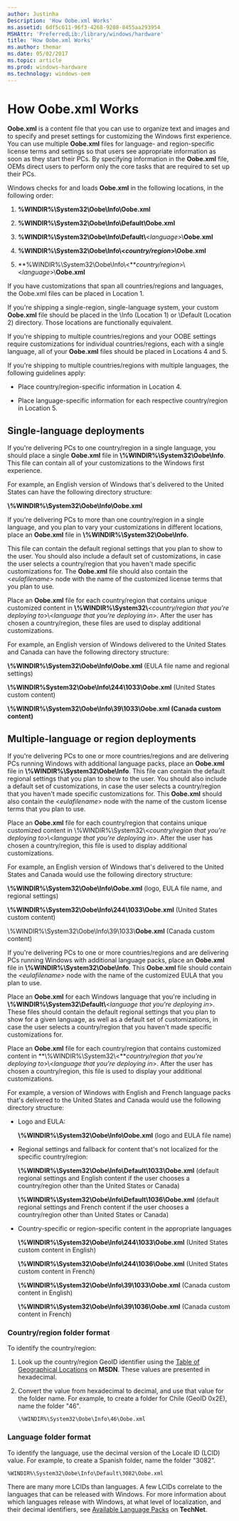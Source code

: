 ```yaml
---
author: Justinha
Description: 'How Oobe.xml Works'
ms.assetid: 6df5c611-96f3-4268-9208-8455aa293954
MSHAttr: 'PreferredLib:/library/windows/hardware'
title: 'How Oobe.xml Works'
ms.author: themar
ms.date: 05/02/2017
ms.topic: article
ms.prod: windows-hardware
ms.technology: windows-oem
---
```


# How Oobe.xml Works


**Oobe.xml** is a content file that you can use to organize text and images and to specify and preset settings for customizing the Windows first experience. You can use multiple **Oobe.xml** files for language- and region-specific license terms and settings so that users see appropriate information as soon as they start their PCs. By specifying information in the **Oobe.xml** file, OEMs direct users to perform only the core tasks that are required to set up their PCs.

Windows checks for and loads **Oobe.xml** in the following locations, in the following order:

1.  **%WINDIR%\\System32\\Oobe\\Info\\Oobe.xml**

2.  **%WINDIR%\\System32\\Oobe\\Info\\Default\\Oobe.xml**

3.  **%WINDIR%\\System32\\Oobe\\Info\\Default\\**&lt;*language*&gt;\\**Oobe.xml**

4.  **%WINDIR%\\System32\\Oobe\\Info\\&lt;***country/region*&gt;**\\Oobe.xml**

5.  **%WINDIR%\\System32\\Oobe\\Info\\&lt;***country/region*&gt;\\&lt;*language*&gt;\\**Oobe.xml**

If you have customizations that span all countries/regions and languages, the Oobe.xml files can be placed in Location 1.

If you're shipping a single-region, single-language system, your custom **Oobe.xml** file should be placed in the \\Info (Location 1) or \\Default (Location 2) directory. Those locations are functionally equivalent.

If you're shipping to multiple countries/regions and your OOBE settings require customizations for individual countries/regions, each with a single language, all of your **Oobe.xml** files should be placed in Locations 4 and 5.

If you're shipping to multiple countries/regions with multiple languages, the following guidelines apply:

-   Place country/region-specific information in Location 4.

-   Place language-specific information for each respective country/region in Location 5.

## <span id="Single-language_deployments"></span><span id="single-language_deployments"></span><span id="SINGLE-LANGUAGE_DEPLOYMENTS"></span>Single-language deployments


If you're delivering PCs to one country/region in a single language, you should place a single **Oobe.xml** file in **\\%WINDIR%\\System32\\Oobe\\Info**. This file can contain all of your customizations to the Windows first experience.

For example, an English version of Windows that's delivered to the United States can have the following directory structure:

**\\%WINDIR%\\System32\\Oobe\\Info\\Oobe.xml**

If you're delivering PCs to more than one country/region in a single language, and you plan to vary your customizations in different locations, place an **Oobe.xml** file in **\\%WINDIR%\\System32\\Oobe\\Info.**

This file can contain the default regional settings that you plan to show to the user. You should also include a default set of customizations, in case the user selects a country/region that you haven't made specific customizations for. The **Oobe.xml** file should also contain the &lt;*eulafilename*&gt; node with the name of the customized license terms that you plan to use.

Place an **Oobe.xml** file for each country/region that contains unique customized content in **\\%WINDIR%\\System32\\**&lt;*country/region that you're deploying to*&gt;\\&lt;*language that you're deploying in*&gt;. After the user has chosen a country/region, these files are used to display additional customizations.

For example, an English version of Windows delivered to the United States and Canada can have the following directory structure:

**\\%WINDIR%\\System32\\Oobe\\Info\\Oobe.xml** (EULA file name and regional settings)

**\\%WINDIR%System32\\Oobe\\Info\\244\\1033\\Oobe.xml** (United States custom content)

**\\%WINDIR%\\System32\\Oobe\\Info\\39\\1033\\Oobe.xml (Canada custom content)**

## <span id="Multiple-language_or_region_deployments"></span><span id="multiple-language_or_region_deployments"></span><span id="MULTIPLE-LANGUAGE_OR_REGION_DEPLOYMENTS"></span>Multiple-language or region deployments


If you're delivering PCs to one or more countries/regions and are delivering PCs running Windows with additional language packs, place an **Oobe.xml** file in **\\%WINDIR%\\System32\\Oobe\\Info**. This file can contain the default regional settings that you plan to show to the user. You should also include a default set of customizations, in case the user selects a country/region that you haven't made specific customizations for. This **Oobe.xml** should also contain the &lt;*eulafilename*&gt; node with the name of the custom license terms that you plan to use.

Place an **Oobe.xml** file for each country/region that contains unique customized content in \\%WINDIR%\\System32\\&lt;*country/region that you're deploying to*&gt;\\&lt;*language that you're deploying in*&gt;. After the user has chosen a country/region, this file is used to display additional customizations.

For example, an English version of Windows that's delivered to the United States and Canada would use the following directory structure:

**\\%WINDIR%\\System32\\Oobe\\Info\\Oobe.xml** (logo, EULA file name, and regional settings)

**\\%WINDIR%\\System32\\Oobe\\Info\\244\\1033\\Oobe.xml** (United States custom content)

\\%WINDIR%\\System32\\Oobe\\Info\\39\\1033\\**Oobe.xml** (Canada custom content)

If you're delivering PCs to one or more countries/regions and are delivering PCs running Windows with additional language packs, place an **Oobe.xml** file in **\\%WINDIR%\\System32\\Oobe\\Info**. This **Oobe.xml** file should contain the *&lt;eulafilename&gt;* node with the name of the customized EULA that you plan to use.

Place an **Oobe.xml** for each Windows language that you're including in **\\%WINDIR%\\System32\\Default\\**&lt;*language that you're deploying in*&gt;. These files should contain the default regional settings that you plan to show for a given language, as well as a default set of customizations, in case the user selects a country/region that you haven't made specific customizations for.

Place an **Oobe.xml** file for each country/region that contains customized content in **\\%WINDIR%\\System32\\&lt;***country/region that you're deploying to*&gt;\\&lt;*language that you're deploying in*&gt;. After the user has chosen a country/region, this file is used to display your additional customizations.

For example, a version of Windows with English and French language packs that's delivered to the United States and Canada would use the following directory structure:

-   Logo and EULA:

    **\\%WINDIR%\\System32\\Oobe\\Info\\Oobe.xml** (logo and EULA file name)

-   Regional settings and fallback for content that's not localized for the specific country/region:

    **\\%WINDIR%\\System32\\Oobe\\Info\\Default\\1033\\Oobe.xml** (default regional settings and English content if the user chooses a country/region other than the United States or Canada)

    **\\%WINDIR%\\System32\\Oobe\\Info\\Default\\1036\\Oobe.xml** (default regional settings and French content if the user chooses a country/region other than United States or Canada)

-   Country-specific or region-specific content in the appropriate languages

    **\\%WINDIR%\\System32\\Oobe\\Info\\244\\1033\\Oobe.xml** (United States custom content in English)

    **\\%WINDIR%\\System32\\Oobe\\Info\\244\\1036\\Oobe.xml** (United States custom content in French)

    **\\%WINDIR%\\System32\\Oobe\\Info\\39\\1033\\Oobe.xml** (Canada custom content in English)

    **\\%WINDIR%\\System32\\Oobe\\Info\\39\\1036\\Oobe.xml** (Canada custom content in French)

### <span id="Country_region_folder_format"></span><span id="country_region_folder_format"></span><span id="COUNTRY_REGION_FOLDER_FORMAT"></span>Country/region folder format

To identify the country/region:

1.  Look up the country/region GeoID identifier using the [Table of Geographical Locations](http://go.microsoft.com/fwlink/?LinkId=131360) on **MSDN**. These values are presented in hexadecimal.

2.  Convert the value from hexadecimal to decimal, and use that value for the folder name. For example, to create a folder for Chile (GeoID 0x2E), name the folder "46".

    ``` syntax
    \%WINDIR%\System32\Oobe\Info\46\Oobe.xml
    ```

### <span id="Language_folder_format"></span><span id="language_folder_format"></span><span id="LANGUAGE_FOLDER_FORMAT"></span>Language folder format

To identify the language, use the decimal version of the Locale ID (LCID) value. For example, to create a Spanish folder, name the folder "3082".

``` syntax
%WINDIR%\System32\Oobe\Info\Default\3082\Oobe.xml
```

There are many more LCIDs than languages. A few LCIDs correlate to the languages that can be released with Windows. For more information about which languages release with Windows, at what level of localization, and their decimal identifiers, see [Available Language Packs](http://go.microsoft.com/fwlink/?LinkId=206620) on **TechNet**.

 

 





